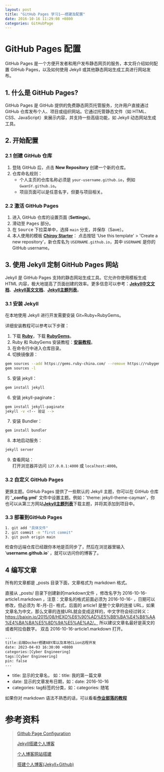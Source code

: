 ```yaml
---
layout: post
title: "GitHub Pages 学习1——搭建及配置"
date: 2016-10-16 11:29:08 +0800
categories: GitHubPage
---
```


# GitHub Pages 配置

GitHub Pages 是一个方便开发者和用户发布静态网页的服务，本文将介绍如何配置 GitHub Pages，以及如何使用 Jekyll 或其他静态网站生成工具进行网站发布。

## 1. 什么是 GitHub Pages?

GitHub Pages 是 GitHub 提供的免费静态网页托管服务，允许用户直接通过 GitHub 仓库发布个人、项目或组织网站。它通过托管静态文件（如 HTML、CSS、JavaScript）来展示内容，并支持一些高级功能，如 Jekyll 动态网站生成工具。

## 2. 开始配置

### 2.1 创建 GitHub 仓库

1. 登陆 GitHub 后，点击 **New Repository** 创建一个新的仓库。
2. 仓库命名规则：  
   - 个人主页的仓库名称必须是 `your-username.github.io`，例如 `GwanSY.github.io`。
   - 项目页面可以是任意名字，但要与项目相关。

### 2.2 激活 GitHub Pages

1. 进入 GitHub 仓库的设置页面 (**Settings**)。
2. 滑动至 <kbd>Pages</kbd> 部分。
3. 在 <kbd>Source</kbd> 下拉菜单中，选择 `main` 分支，并保存（Save）。
4. 本人使用的模板 [**Chirpy Starter**](https://github.com/cotes2020/chirpy-starter/)：
   点击按钮 'Use this template' > 'Create a new repository'，新仓库名为 `USERNAME.github.io`，其中 `USERNAME` 是你的 GitHub username。

## 3. 使用 Jekyll 定制 GitHub Pages 网站

Jekyll 是 GitHub Pages 支持的静态网站生成工具。它允许你使用模板生成 HTML 内容，极大地提高了页面创建的效率。更多信息可以参考：[**Jekyll中文文档**](https://jekyll.bootcss.com/)、[**Jekyll英文文档**](https://jekyllrb.com/)、[**Jekyll主题列表**](https://jekyllthemes.org/)。

### 3.1 安装 Jekyll

在本地使用 Jekyll 进行开发需要安装 Git+Ruby+RubyGems。

详细安装教程可以参考以下步骤：

1. 下载 [**Ruby**](https://rubyinstaller.org/downloads/)，下载 [**RubyGems**](https://rubygems.org/pages/download)。
2. Ruby 和 RubyGems 安装教程：[**安装教程**](https://blog.csdn.net/qq_32454347/article/details/87968706)。
3. 在命令行中进入仓库目录。
4. 切换镜像源：
```bash
gem sources --add https://gems.ruby-china.com/ --remove https://rubygems.org/
gem sources -l
```
5. 安装 jekyll：
```bash
gem install jekyll
```
6. 安装 jekyll-paginate：
```bash
gem install jekyll-paginate
jekyll -v <!-- 验证 -->
```
7. 安装 Bundler：
```bash
gem install bundler
 ```
8. 本地启动服务：
```bash
jekyll server
```
9. 查看网站：  
   打开浏览器并访问 `127.0.0.1:4000` 或 `localhost:4000`。

### 3.2 自定义 GitHub Pages
更换主题。GitHub Pages 提供了一些默认的 Jekyll 主题，你可以在 GitHub 仓库的 '**_config.yml**' 文件中设置主题。例如：'theme: jekyll-theme-cayman'，你也可以从第三方网站[**Jekyll主题列表**](https://jekyllthemes.org/)下载主题，并将其添加到项目中。

### 3.3 部署到GitHub Pages

```bash
1. git add "具体文件" 
2. git commit -m "first commit"
3. git push origin main
```
检查你远端仓库已经跟你本地是否同步了，然后在浏览器里输入 '**username.github.io**' ，就可以访问你的博客了。

## 4 编写文章
所有的文章都是 _posts 目录下面，文章格式为 markdown 格式。

直接从 _posts/ 目录下创建新的markdown文件 ，修改名字为 2016-10-16-article1.markdown ，注意：文章名的格式前面必须为 2016-10-16- ，日期可以修改，但必须为 年-月-日- 格式，后面的 article1 是整个文章的连接 URL，如果文章名为中文，那么文章的连接URL就会变成这样的，中文字符会经过转义：https://baixin.io/2015/08/HEXO%E6%90%AD%E5%BB%BA%E4%B8%AA%E4%BA%BA%E5%8D%9A%E5%AE%A2/， 所以建议文章名最好是英文的或者阿拉伯数字。 双击 2016-10-16-article1.markdown 打开。

```bash
---
title:云端Docker搭建ABY库以及本地CLion远程开发
date: 2023-04-03 16:30:00 +0800
categories:[Cyber Engineering]
tags:[Cyber Engineering]
pin: false
---
```

   - title: 显示的文章名， 如：title: 我的第一篇文章<br>
   - date: 显示的文章发布日期，如：date: 2016-10-16<br>
   - categories: tag标签的分类，如：categories: 随笔<br>

如果你对 markdown 语法不熟悉的话，可以看看[**作业部落的教程**](https://www.zybuluo.com/)

# 参考资料
> [Github Page Configuration](https://country-if.github.io/posts/github-page-configuration/)
>
> [Jekyll搭建个人博客](https://www.jianshu.com/p/245aabdace05)
>
> [个人博客网站搭建](https://zhuanlan.zhihu.com/p/87225594)
>
> [搭建个人博客(Jekyll+Github)](https://blog.csdn.net/m0_46578941/article/details/126489793)


